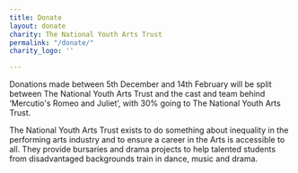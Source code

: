 ```yaml
---
title: Donate
layout: donate
charity: The National Youth Arts Trust
permalink: "/donate/"
charity_logo: ''

---
```

Donations made between 5th December and 14th February will be split between The National Youth Arts Trust and the cast and team behind ‘Mercutio's Romeo and Juliet’, with 30% going to The National Youth Arts Trust.

The National Youth Arts Trust exists to do something about inequality in the performing arts industry and to ensure a career in the Arts is accessible to all. They provide bursaries and drama projects to help talented students from disadvantaged backgrounds train in dance, music and drama.